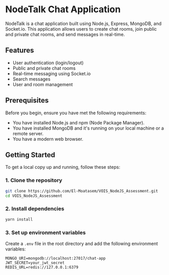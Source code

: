 # NodeTalk Chat Application

NodeTalk is a chat application built using Node.js, Express, MongoDB, and Socket.io. This application allows users to create chat rooms, join public and private chat rooms, and send messages in real-time.

## Features

- User authentication (login/logout)
- Public and private chat rooms
- Real-time messaging using Socket.io
- Search messages
- User and room management

## Prerequisites

Before you begin, ensure you have met the following requirements:

- You have installed Node.js and npm (Node Package Manager).
- You have installed MongoDB and it's running on your local machine or a remote server.
- You have a modern web browser.

## Getting Started

To get a local copy up and running, follow these steps:

### 1. Clone the repository

```bash
git clone https://github.com/El-Moatasem/VOIS_NodeJS_Assessment.git
cd VOIS_NodeJS_Assessment
```

### 2. Install dependencies

```bash
yarn install
```

### 3. Set up environment variables

Create a `.env` file in the root directory and add the following environment variables:

```plaintext
MONGO_URI=mongodb://localhost:27017/chat-app
JWT_SECRET=your_jwt_secret
REDIS_URL=redis://127.0.0.1:6379
```

